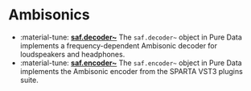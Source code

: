 # Ambisonics

<div class="grid cards" markdown>

- :material-tune: [__saf.decoder~__](saf.decoder~.md) The `saf.decoder~` object in Pure Data implements a frequency-dependent Ambisonic decoder for loudspeakers and headphones.
- :material-tune: [__saf.encoder~__](saf.encoder~.md) The `saf.encoder~` object in Pure Data implements the Ambisonic encoder from the SPARTA VST3 plugins suite.

</div>